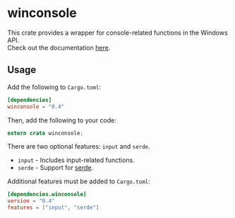 # winconsole
This crate provides a wrapper for console-related functions in the Windows API.  
Check out the documentation [here](https://docs.rs/winconsole/0.4.0/x86_64-pc-windows-msvc/winconsole/).

## Usage
Add the following to `Cargo.toml`:
```toml
[dependencies]
winconsole = "0.4"
```
Then, add the following to your code:
```rust
extern crate winconsole;
```

There are two optional features: `input` and `serde`.  
* `input` - Includes input-related functions.
* `serde` - Support for [serde](https://serde.rs/).

Additional features must be added to `Cargo.toml`:
```toml
[dependencies.winconsole]
version = "0.4"
features = ["input", "serde"]
```